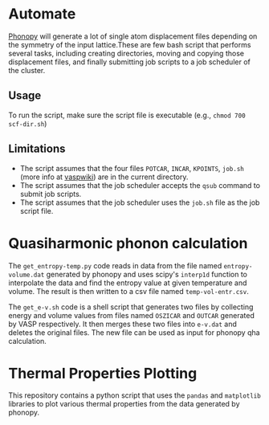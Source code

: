  Automate
============
[Phonopy](https://phonopy.github.io/phonopy/) will generate a lot of single atom displacement files depending on the symmetry of the input lattice.These are few bash script that performs several tasks, including creating directories, moving and copying those displacement files, and finally submitting job scripts to a job scheduler of the cluster.

## Usage

To run the script, make sure the script file is executable (e.g., `chmod 700 scf-dir.sh`)

## Limitations
* The script assumes that the four files `POTCAR`, `INCAR`, `KPOINTS`, `job.sh` (more info at [vaspwiki](https://www.vasp.at/wiki/index.php/The_VASP_Manual)) are in the current directory.
* The script assumes that the job scheduler accepts the `qsub` command to submit job scripts.
* The script assumes that the job scheduler uses the `job.sh` file as the job script file.

# Quasiharmonic phonon calculation

The `get_entropy-temp.py` code reads in data from the file named `entropy-volume.dat` generated by phonopy and uses scipy's `interp1d` function to interpolate the data and find the entropy value at given temperature and volume. The result is then written to a csv file named `temp-vol-entr.csv`.

The `get_e-v.sh` code is a shell script that generates two files by collecting energy and volume values from files named `OSZICAR` and `OUTCAR` generated by VASP respectively. It then merges these two files into `e-v.dat` and deletes the original files. The new file can be used as input for phonopy qha calculation.

# Thermal Properties Plotting

This repository contains a python script that uses the `pandas` and `matplotlib` libraries to plot various thermal properties from the data generated by phonopy. 